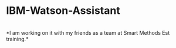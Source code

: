 # IBM-Watson-Assistant

<br>
*I am working on it with my friends as a team at Smart Methods Est training.*
